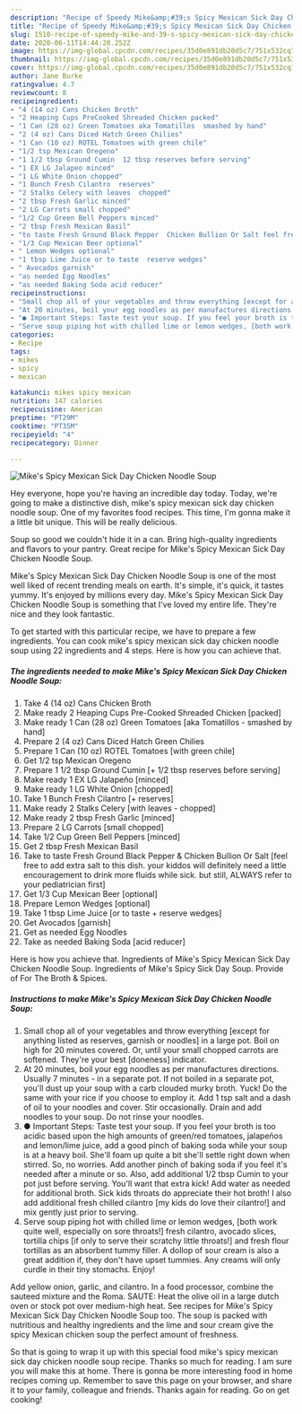 ```yaml
---
description: "Recipe of Speedy Mike&amp;#39;s Spicy Mexican Sick Day Chicken Noodle Soup"
title: "Recipe of Speedy Mike&amp;#39;s Spicy Mexican Sick Day Chicken Noodle Soup"
slug: 1510-recipe-of-speedy-mike-and-39-s-spicy-mexican-sick-day-chicken-noodle-soup
date: 2020-06-11T14:44:28.252Z
image: https://img-global.cpcdn.com/recipes/35d0e891db20d5c7/751x532cq70/mikes-spicy-mexican-sick-day-chicken-noodle-soup-recipe-main-photo.jpg
thumbnail: https://img-global.cpcdn.com/recipes/35d0e891db20d5c7/751x532cq70/mikes-spicy-mexican-sick-day-chicken-noodle-soup-recipe-main-photo.jpg
cover: https://img-global.cpcdn.com/recipes/35d0e891db20d5c7/751x532cq70/mikes-spicy-mexican-sick-day-chicken-noodle-soup-recipe-main-photo.jpg
author: Jane Burke
ratingvalue: 4.7
reviewcount: 8
recipeingredient:
- "4 (14 oz) Cans Chicken Broth"
- "2 Heaping Cups PreCooked Shreaded Chicken packed"
- "1 Can (28 oz) Green Tomatoes aka Tomatillos  smashed by hand"
- "2 (4 oz) Cans Diced Hatch Green Chilies"
- "1 Can (10 oz) ROTEL Tomatoes with green chile"
- "1/2 tsp Mexican Oregeno"
- "1 1/2 tbsp Ground Cumin  12 tbsp reserves before serving"
- "1 EX LG Jalapeo minced"
- "1 LG White Onion chopped"
- "1 Bunch Fresh Cilantro  reserves"
- "2 Stalks Celery with leaves  chopped"
- "2 tbsp Fresh Garlic minced"
- "2 LG Carrots small chopped"
- "1/2 Cup Green Bell Peppers minced"
- "2 tbsp Fresh Mexican Basil"
- "to taste Fresh Ground Black Pepper  Chicken Bullion Or Salt feel free to add extra salt to this dish your kiddos will definitely need a little encouragement to drink more fluids while sick but still ALWAYS refer to your pediatrician first"
- "1/3 Cup Mexican Beer optional"
- " Lemon Wedges optional"
- "1 tbsp Lime Juice or to taste  reserve wedges"
- " Avocados garnish"
- "as needed Egg Noodles"
- "as needed Baking Soda acid reducer"
recipeinstructions:
- "Small chop all of your vegetables and throw everything [except for anything listed as reserves, garnish or noodles] in a large pot. Boil on high for 20 minutes covered. Or, until your small chopped carrots are softened. They&#39;re your best [doneness] indicator."
- "At 20 minutes, boil your egg noodles as per manufactures directions. Usually 7 minutes - in a separate pot. If not boiled in a separate pot, you&#39;ll dust up your soup with a carb clouded murky broth. Yuck! Do the same with your rice if you choose to employ it. Add 1 tsp salt and a dash of oil to your noodles and cover. Stir occasionally. Drain and add noodles to your soup. Do not rinse your noodles."
- "● Important Steps: Taste test your soup. If you feel your broth is too acidic based upon the high amounts of green/red tomatoes, jalapeños and lemon/lime juice, add a good pinch of baking soda while your soup is at a heavy boil. She&#39;ll foam up quite a bit she&#39;ll settle right down when stirred. So, no worries. Add another pinch of baking soda if you feel it&#39;s needed after a minute or so. Also, add additional 1/2 tbsp Cumin to your pot just before serving. You&#39;ll want that extra kick! Add water as needed for additional broth. Sick kids throats do appreciate their hot broth! I also add additional fresh chilled cilantro [my kids do love their cilantro!] and mix gently just prior to serving."
- "Serve soup piping hot with chilled lime or lemon wedges, [both work quite well, especially on sore throats!] fresh cilantro, avocado slices, tortilla chips [if only to serve their scratchy little throats!] and fresh flour tortillas as an absorbent tummy filler. A dollop of sour cream is also a great addition if, they don&#39;t have upset tummies. Any creams will only curdle in their tiny stomachs. Enjoy!"
categories:
- Recipe
tags:
- mikes
- spicy
- mexican

katakunci: mikes spicy mexican 
nutrition: 147 calories
recipecuisine: American
preptime: "PT29M"
cooktime: "PT35M"
recipeyield: "4"
recipecategory: Dinner

---
```



![Mike&#39;s Spicy Mexican Sick Day Chicken Noodle Soup](https://img-global.cpcdn.com/recipes/35d0e891db20d5c7/751x532cq70/mikes-spicy-mexican-sick-day-chicken-noodle-soup-recipe-main-photo.jpg)

Hey everyone, hope you're having an incredible day today. Today, we're going to make a distinctive dish, mike&#39;s spicy mexican sick day chicken noodle soup. One of my favorites food recipes. This time, I'm gonna make it a little bit unique. This will be really delicious.

Soup so good we couldn&#39;t hide it in a can. Bring high-quality ingredients and flavors to your pantry. Great recipe for Mike&#39;s Spicy Mexican Sick Day Chicken Noodle Soup.

Mike&#39;s Spicy Mexican Sick Day Chicken Noodle Soup is one of the most well liked of recent trending meals on earth. It's simple, it's quick, it tastes yummy. It's enjoyed by millions every day. Mike&#39;s Spicy Mexican Sick Day Chicken Noodle Soup is something that I've loved my entire life. They're nice and they look fantastic.


To get started with this particular recipe, we have to prepare a few ingredients. You can cook mike&#39;s spicy mexican sick day chicken noodle soup using 22 ingredients and 4 steps. Here is how you can achieve that.

<!--inarticleads1-->

##### The ingredients needed to make Mike&#39;s Spicy Mexican Sick Day Chicken Noodle Soup:

1. Take 4 (14 oz) Cans Chicken Broth
1. Make ready 2 Heaping Cups Pre-Cooked Shreaded Chicken [packed]
1. Make ready 1 Can (28 oz) Green Tomatoes [aka Tomatillos - smashed by hand]
1. Prepare 2 (4 oz) Cans Diced Hatch Green Chilies
1. Prepare 1 Can (10 oz) ROTEL Tomatoes [with green chile]
1. Get 1/2 tsp Mexican Oregeno
1. Prepare 1 1/2 tbsp Ground Cumin [+ 1/2 tbsp reserves before serving]
1. Make ready 1 EX LG Jalapeño [minced]
1. Make ready 1 LG White Onion [chopped]
1. Take 1 Bunch Fresh Cilantro [+ reserves]
1. Make ready 2 Stalks Celery [with leaves - chopped]
1. Make ready 2 tbsp Fresh Garlic [minced]
1. Prepare 2 LG Carrots [small chopped]
1. Take 1/2 Cup Green Bell Peppers [minced]
1. Get 2 tbsp Fresh Mexican Basil
1. Take to taste Fresh Ground Black Pepper &amp; Chicken Bullion Or Salt [feel free to add extra salt to this dish. your kiddos will definitely need a little encouragement to drink more fluids while sick. but still, ALWAYS refer to your pediatrician first]
1. Get 1/3 Cup Mexican Beer [optional]
1. Prepare  Lemon Wedges [optional]
1. Take 1 tbsp Lime Juice [or to taste + reserve wedges]
1. Get  Avocados [garnish]
1. Get as needed Egg Noodles
1. Take as needed Baking Soda [acid reducer]


Here is how you achieve that. Ingredients of Mike&#39;s Spicy Mexican Sick Day Chicken Noodle Soup. Ingredients of Mike&#39;s Spicy Sick Day Soup. Provide of For The Broth &amp; Spices. 

<!--inarticleads2-->

##### Instructions to make Mike&#39;s Spicy Mexican Sick Day Chicken Noodle Soup:

1. Small chop all of your vegetables and throw everything [except for anything listed as reserves, garnish or noodles] in a large pot. Boil on high for 20 minutes covered. Or, until your small chopped carrots are softened. They&#39;re your best [doneness] indicator.
1. At 20 minutes, boil your egg noodles as per manufactures directions. Usually 7 minutes - in a separate pot. If not boiled in a separate pot, you&#39;ll dust up your soup with a carb clouded murky broth. Yuck! Do the same with your rice if you choose to employ it. Add 1 tsp salt and a dash of oil to your noodles and cover. Stir occasionally. Drain and add noodles to your soup. Do not rinse your noodles.
1. ● Important Steps: Taste test your soup. If you feel your broth is too acidic based upon the high amounts of green/red tomatoes, jalapeños and lemon/lime juice, add a good pinch of baking soda while your soup is at a heavy boil. She&#39;ll foam up quite a bit she&#39;ll settle right down when stirred. So, no worries. Add another pinch of baking soda if you feel it&#39;s needed after a minute or so. Also, add additional 1/2 tbsp Cumin to your pot just before serving. You&#39;ll want that extra kick! Add water as needed for additional broth. Sick kids throats do appreciate their hot broth! I also add additional fresh chilled cilantro [my kids do love their cilantro!] and mix gently just prior to serving.
1. Serve soup piping hot with chilled lime or lemon wedges, [both work quite well, especially on sore throats!] fresh cilantro, avocado slices, tortilla chips [if only to serve their scratchy little throats!] and fresh flour tortillas as an absorbent tummy filler. A dollop of sour cream is also a great addition if, they don&#39;t have upset tummies. Any creams will only curdle in their tiny stomachs. Enjoy!


Add yellow onion, garlic, and cilantro. In a food processor, combine the sauteed mixture and the Roma. SAUTE: Heat the olive oil in a large dutch oven or stock pot over medium-high heat. See recipes for Mike&#39;s Spicy Mexican Sick Day Chicken Noodle Soup too. The soup is packed with nutritious and healthy ingredients and the lime and sour cream give the spicy Mexican chicken soup the perfect amount of freshness. 

So that is going to wrap it up with this special food mike&#39;s spicy mexican sick day chicken noodle soup recipe. Thanks so much for reading. I am sure you will make this at home. There is gonna be more interesting food in home recipes coming up. Remember to save this page on your browser, and share it to your family, colleague and friends. Thanks again for reading. Go on get cooking!
